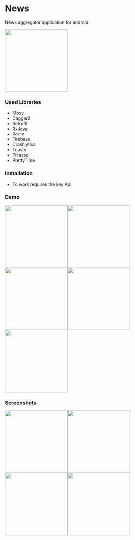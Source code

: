 # News
News aggregator application for android

<a href="https://play.google.com/store/apps/details?id=ru.pyrovsergey.news">
  <img src="https://play.google.com/intl/en_gb/badges/images/generic/en_badge_web_generic.png" width="200"> 
</a>

### Used Libraries
 - Moxy
 - Dagger2
 - Retrofit
 - RxJava
 - Room
 - Firebase
 - Crashlytics
 - Toasty
 - Picasso
 - PrettyTime
 
### Installation
- To work requires the key Api

### Demo
<img src="https://image.ibb.co/eLYWip/20181006_220556.gif" width="200"><img src="https://image.ibb.co/icK43p/20181006_220149.gif" width="200"><img src="https://image.ibb.co/fJeRG9/20181006_220243.gif" width="200"><img src="https://image.ibb.co/bPsfb9/20181006_220409.gif" width="200"><img src="https://image.ibb.co/dYPMip/20181006_221600.gif" width="200">
 
### Screenshots
<img src="https://image.ibb.co/chqGG9/photo_2018_10_06_15_10_41.jpg" width="200"><img src="https://image.ibb.co/f9PyUU/photo_2018_10_06_15_10_57.jpg" width="200"><img src="https://image.ibb.co/kDdQ9U/photo_2018_10_06_15_11_01.jpg" width="200"><img src="hhttps://image.ibb.co/dubqb9/photo_2018_10_06_15_11_06.jpg" width="200">
